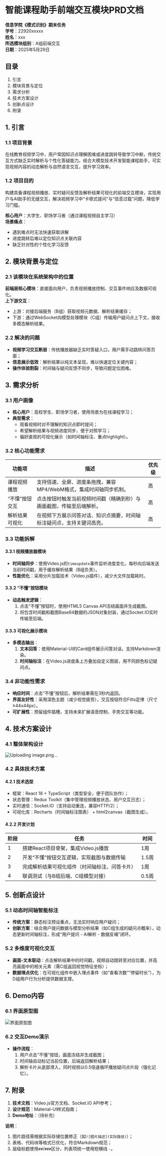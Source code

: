 



# 智能课程助手前端交互模块PRD文档
**信息学院《模式识别》期末任务**  
**学号**：22920xxxxx  
**姓名**：xxx  
**所选模块组别**：A组前端交互  
**日期**：2025年5月29日  


## 目录
1. 引言  
2. 模块背景与定位  
3. 需求分析  
4. 技术方案设计  
5. 创新点设计  
6. 附录  


## 1. 引言  
### 1.1 项目背景  
在线教育视频学习中，用户常因知识点理解困难或进度跳转导致学习中断，传统交互方式缺乏实时解析与个性化答疑能力。结合大模型技术开发智能课程助手，可实现视频内容的动态解析与自然语言交互，提升学习效率。  

### 1.2 项目目的  
构建具备课程视频播放、实时疑问反馈及解析结果可视化的前端交互模块，实现用户与AI助手的无缝交互，解决视频学习中“卡顿式提问”与“信息过载”问题，降低学习门槛。  

**核心用户**：大学生、职场学习者（通过课程视频自主学习）  
**场景痛点**：  
- 遇到难点时无法快速获取讲解  
- 进度跳转后难以定位知识点关联内容  
- 缺乏针对性的个性化学习反馈  


## 2. 模块背景与定位  
### 2.1 该模块在系统架构中的位置  
**前端层核心模块**：直接面向用户，负责视频播放控制、交互事件响应及数据可视化。  
**上下游交互**：  
- 上游：对接后端服务（B组）获取视频元数据、解析结果缓存；  
- 下游：通过WebSocket向模型处理模块（C组）传输用户疑问点上下文，接收多模态解析结果。  

### 2.2 解决的问题  
- **视频学习交互断层**：传统播放器缺乏实时答疑入口，用户需手动跳转问答页面；  
- **信息展示低效**：解析结果以纯文本呈现，难以快速定位关键内容；  
- **操作体验割裂**：时间轴与疑问反馈不同步，导致问题定位困难。  


## 3. 需求分析  
### 3.1 用户画像  
- **核心用户**：高校学生、职场学习者，使用场景为在线课程学习；  
- **典型需求**：  
  - 观看视频时对不理解的知识点即时提问；  
  - 希望解析结果与视频进度同步，便于对照学习；  
  - 偏好直观的可视化展示（如时间轴标注、重点highlight）。  

### 3.2 核心功能需求  
| 功能项         | 描述                                                                 | 优先级 |  
|----------------|----------------------------------------------------------------------|--------|  
| 课程视频播放   | 支持倍速、全屏、进度条拖拽，兼容MP4/WebM格式，集成时间轴同步机制。     | 高     |  
| “不懂”按钮交互 | 点击按钮时触发当前视频时间戳（精确到秒）与画面截图，传输至后端解析。   | 高     |  
| 解析结果可视化 | 在视频下方展示问答对话、知识点摘要，时间轴标注疑问点，支持关键词高亮。 | 高     |  

### 3.3 功能拆解  
#### 3.3.1 视频播放器模块  
- **时间轴同步**：使用Video.js的`timeupdate`事件监听进度变化，每秒向后端发送当前时间戳，用于缓存解析结果（B组负责）。  
- **性能优化**：采用分片加载技术（Video.js插件），减少大文件加载耗时。  

#### 3.3.2 “不懂”按钮模块  
- **动态触发逻辑**：  
  1. 点击“不懂”按钮时，使用HTML5 Canvas API冻结画面并生成截图。  
  2. 将包含时间戳和截图Base64数据的JSON对象封装，通过Socket.IO实时传输至后端。  

#### 3.3.3 可视化展示模块  
- **多模态输出**：  
  1. **文本回答**：使用Material-UI的Card组件展示问答对话，支持Markdown渲染。  
  2. **时间轴标注**：在Video.js进度条上方叠加自定义图层，用不同颜色标记疑问点。  

### 3.4 非功能性需求  
- **响应时间**：点击“不懂”按钮后，解析结果需在3秒内返回。  
- **界面友好性**：采用深色主题（减少视觉疲劳），交互按钮符合Fitts定律（尺寸≥44x44px）。  
- **可扩展性**：预留组件插槽，支持未来扩展语音控制、手势交互等功能。  


## 4. 技术方案设计  
### 4.1 整体架构设计  
![Uploading image.png…]()
### 4.2 具体技术方案  
#### 4.2.1 技术选型  
- 框架：React 18 + TypeScript（类型安全，便于团队协作）；  
- 状态管理：Redux Toolkit（集中管理视频播放状态、用户交互日志）；  
- 实时通信：Socket.IO（支持自动重连，兼容HTTP/2）；  
- 可视化库：Recharts（时间轴标注图表） + html2canvas（截图生成）。  

#### 4.2.2 开发计划  
| 阶段 | 任务                                   | 时间   |  
|------|----------------------------------------|--------|  
| 1    | 搭建React项目骨架，集成Video.js播放    | 1周    |  
| 2    | 开发“不懂”按钮交互逻辑，实现截图与数据传输 | 1.5周  |  
| 3    | 完成解析结果可视化组件（时间轴标注、问答卡片） | 1周    |  
| 4    | 联调测试（与B组后端、C组模型对接）     | 0.5周  |  


## 5. 创新点设计  
### 5.1 动态时间轴智能标注  
- **传统方案**：静态标注预设重点，无法实时响应用户疑问；  
- **创新方案**：结合用户提问数据与模型分析结果（如C组生成的疑问点概率），动态更新时间轴标注，形成“用户提问 - AI解析 - 数据反哺”闭环。  

### 5.2 多维度可视化交互  
- **画面-文本联动**：点击解析结果中的时间戳，视频自动跳转至对应位置，并高亮画面中的相关元素（需C组返回视觉特征坐标）；  
- **数据埋点优化**：在可视化组件中嵌入埋点事件（如“查看次数”“停留时长”），为D组用户行为分析提供数据支撑。  


## 6. Demo内容  
### 6.1 界面原型图  
![界面原型图](tmp/68398221058_docx.datword_media_image4.png)  

### 6.2 交互Demo演示  
- **操作流程**：  
  1. 用户点击“不懂”按钮，画面冻结并生成截图；  
  2. 时间轴自动标记当前位置，后端返回解析结果；  
  3. 解析卡片从底部滑入，同时视频以0.5倍速循环播放疑问点片段（强化记忆）。  


## 7. 附录  
1. **技术文档**：Video.js官方文档、Socket.IO API参考；  
2. **设计规范**：Material-UI样式指南；  
3. **Demo地址**：（待补充）  


**说明**：  
1. 图片路径需根据实际存储位置修正（如`![图片描述](实际路径)`）；  
2. 表格、代码块等格式已优化，符合Markdown规范；  
3. 层级标题使用`##`/`###`区分，列表项统一使用短横线 `-`。
